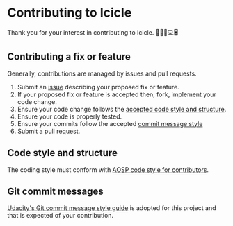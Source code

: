 # Contributing to Icicle

Thank you for your interest in contributing to Icicle. 🎉🔥🙏💻🖥

## Contributing a fix or feature
Generally, contributions are managed by issues and pull requests.

1. Submit an [issue](https://github.com/segunfamisa/icicle/issues) describing your proposed fix or feature.
2. If your proposed fix or feature is accepted then, fork, implement your code change.
3. Ensure your code change follows the [accepted code style and structure](#code-style-and-structure).
4. Ensure your code is properly tested.
5. Ensure your commits follow the accepted [commit message style](#git-commit-messages)
6. Submit a pull request.

## Code style and structure
The coding style must conform with [AOSP code style for contributors](https://source.android.com/source/code-style.html).

## Git commit messages
[Udacity's Git commit message style guide](https://udacity.github.io/git-styleguide/) is adopted for this project and that is expected of your contribution.

